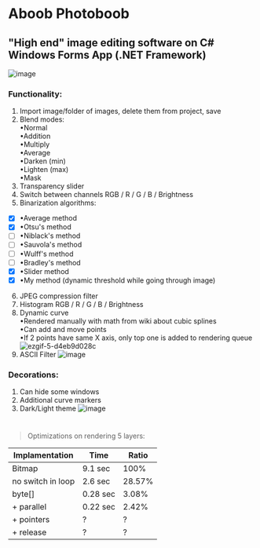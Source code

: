 # Aboob Photoboob
## "High end" image editing software on C# Windows Forms App (.NET Framework)
![image](https://user-images.githubusercontent.com/82185066/162630436-aa95d9ee-ccc6-4922-9af5-4883d7a4323e.png)
### Functionality:

1. Import image/folder of images, delete them from project, save
2. Blend modes:<br />
  •Normal<br />
  •Addition<br />
  •Multiply<br />
  •Average<br />
  •Darken (min)<br />
  •Lighten (max)<br />
  •Mask
3. Transparency slider
4. Switch between channels RGB / R / G / B / Brightness
5. Binarization algorithms:<br />
  - [x] •Average method<br />
  - [x] •Otsu's method<br />
  - [ ] •Niblack's method<br />
  - [ ] •Sauvola's method<br />
  - [ ] •Wulff's method<br />
  - [ ] •Bradley's method<br />
  - [x] •Slider method
  - [x] •My method (dynamic threshold while going through image)
6. JPEG compression filter
7. Histogram RGB / R / G / B / Brightness
8. Dynamic curve<br />
  •Rendered manually with math from wiki about cubic splines<br />
  •Can add and move points<br />
  •If 2 points have same X axis, only top one is added to rendering queue<br />
![ezgif-5-d4eb9d028c](https://user-images.githubusercontent.com/82185066/162632745-5ef4bffb-00e1-4832-93f7-163b4ef7281c.gif)
9. ASCII Filter
![image](https://user-images.githubusercontent.com/82185066/162750941-b4dd2244-9069-4729-b398-ff95708610e6.png)



### Decorations:

1. Can hide some windows
2. Additional curve markers
3. Dark/Light theme
![image](https://user-images.githubusercontent.com/82185066/162630450-43a9c3fb-7d27-4691-8df4-4e69d40bfc14.png)

  
  #
> Optimizations on rendering 5 layers:

| Implamentation  | Time | Ratio |
| ------------- | ------------- | ------------- |
| Bitmap  | 9.1 sec  | 100%  |
| no switch in loop | 2.6 sec  | 28.57%  |
| byte[]  | 0.28 sec  | 3.08%  |
| + parallel  | 0.22 sec  | 2.42%  |
| + pointers  | ?  | ?  |
| + release  | ?  | ?  |
